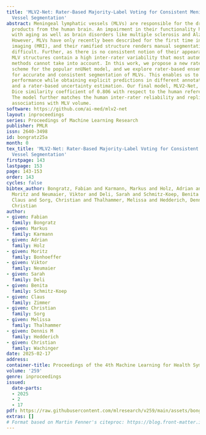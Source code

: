 ```yaml
---
title: 'MLV2-Net: Rater-Based Majority-Label Voting for Consistent Meningeal Lymphatic
  Vessel Segmentation'
abstract: Meningeal lymphatic vessels (MLVs) are responsible for the drainage of waste
  products from the human brain. An impairment in their functionality has been associated
  with aging as well as brain disorders like multiple sclerosis and Alzheimer’s disease.
  However, MLVs have only recently been described for the first time in magnetic resonance
  imaging (MRI), and their ramified structure renders manual segmentation particularly
  difficult. Further, as there is no consistent notion of their appearance, human-annotated
  MLV structures contain a high inter-rater variability that most automatic segmentation
  methods cannot take into account. In this work, we propose a new rater-aware training
  scheme for the popular nnUNet model, and we explore rater-based ensembling strategies
  for accurate and consistent segmentation of MLVs. This enables us to boost nnU-Net’s
  performance while obtaining explicit predictions in different annotation styles
  and a rater-based uncertainty estimation. Our final model, MLV2-Net, achieves a
  Dice similarity coefficient of 0.806 with respect to the human reference standard.
  The model further matches the human inter-rater reliability and replicates age-related
  associations with MLV volume.
software: https://github.com/ai-med/mlv2-net
layout: inproceedings
series: Proceedings of Machine Learning Research
publisher: PMLR
issn: 2640-3498
id: bongratz25a
month: 0
tex_title: 'MLV2-Net: Rater-Based Majority-Label Voting for Consistent Meningeal Lymphatic
  Vessel Segmentation'
firstpage: 143
lastpage: 153
page: 143-153
order: 143
cycles: false
bibtex_author: Bongratz, Fabian and Karmann, Markus and Holz, Adrian and Bonhoeffer,
  Moritz and Neumaier, Viktor and Deli, Sarah and Schmitz-Koep, Benita and Zimmer,
  Claus and Sorg, Christian and Thalhammer, Melissa and Hedderich, Dennis M and Wachinger,
  Christian
author:
- given: Fabian
  family: Bongratz
- given: Markus
  family: Karmann
- given: Adrian
  family: Holz
- given: Moritz
  family: Bonhoeffer
- given: Viktor
  family: Neumaier
- given: Sarah
  family: Deli
- given: Benita
  family: Schmitz-Koep
- given: Claus
  family: Zimmer
- given: Christian
  family: Sorg
- given: Melissa
  family: Thalhammer
- given: Dennis M
  family: Hedderich
- given: Christian
  family: Wachinger
date: 2025-02-17
address:
container-title: Proceedings of the 4th Machine Learning for Health Symposium
volume: '259'
genre: inproceedings
issued:
  date-parts:
  - 2025
  - 2
  - 17
pdf: https://raw.githubusercontent.com/mlresearch/v259/main/assets/bongratz25a/bongratz25a.pdf
extras: []
# Format based on Martin Fenner's citeproc: https://blog.front-matter.io/posts/citeproc-yaml-for-bibliographies/
---
```

